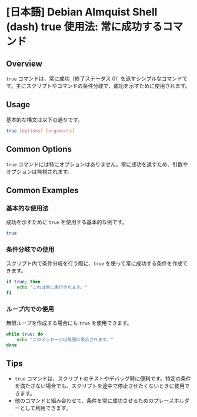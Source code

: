 # [日本語] Debian Almquist Shell (dash) true 使用法: 常に成功するコマンド

## Overview
`true` コマンドは、常に成功（終了ステータス 0）を返すシンプルなコマンドです。主にスクリプトやコマンドの条件分岐で、成功を示すために使用されます。

## Usage
基本的な構文は以下の通りです。

```sh
true [options] [arguments]
```

## Common Options
`true` コマンドには特にオプションはありません。常に成功を返すため、引数やオプションは無視されます。

## Common Examples

### 基本的な使用法
成功を示すために `true` を使用する基本的な例です。

```sh
true
```

### 条件分岐での使用
スクリプト内で条件分岐を行う際に、`true` を使って常に成功する条件を作成できます。

```sh
if true; then
    echo "これは常に実行されます。"
fi
```

### ループ内での使用
無限ループを作成する場合にも `true` を使用できます。

```sh
while true; do
    echo "このメッセージは無限に表示されます。"
done
```

## Tips
- `true` コマンドは、スクリプトのテストやデバッグ時に便利です。特定の条件を満たさない場合でも、スクリプトを途中で停止させたくないときに使用できます。
- 他のコマンドと組み合わせて、条件を常に成功させるためのプレースホルダーとして利用できます。